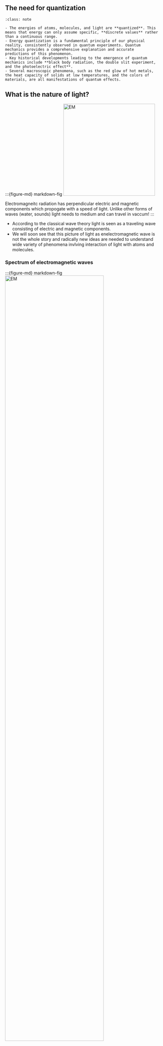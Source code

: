 
## The need for quantization

```{admonition} What you need to know
:class: note

- The energies of atoms, molecules, and light are **quantized**. This means that energy can only assume specific, **discrete values** rather than a continuous range.
- Energy quantization is a fundamental principle of our physical reality, consistently observed in quantum experiments. Quantum mechanics provides a comprehensive explanation and accurate predictions of this phenomenon.
- Key historical developments leading to the emergence of quantum mechanics include **black body radiation, the double slit experiment, and the photoelectric effect**.
- Several macroscopic phenomena, such as the red glow of hot metals, the heat capacity of solids at low temperatures, and the colors of materials, are all manifestations of quantum effects.
```

## What is the nature of light?

:::{figure-md} markdown-fig
<img src="./images/EM-Wave.gif" alt="EM" class="bg-primary mb-1" width="300px">

Electromagneitc radiation has perpendicular electric and magnetic components which propogate with a speed of light. Unlike other forms of waves (water, sounds) light needs to medium and can travel in vaccum! 
:::


- According to the classical wave theory light is seen as a traveling wave consisting of electric and magnetic components. 
- We will soon see that this picture of light as enelectromagnetic wave is not the whole story and radically new ideas are needed to understand wide variety of phenomena invlving interaction of light with atoms and molecules.

### Spectrum of electromagnetic waves


:::{figure-md} markdown-fig
<img src="./images/lec1_EMspec.jpg" alt="EM" class="bg-primary mb-1" width="80%">

Spectrum of Electromagneitc waves showing wavelengths and radiation type. Also shown are objects with comparable size as the wavelength. Also shown are temperatures of objects which radiate different wavelengths. You can see a clear link betwen how "hot" and how much energy the radiation contains. 
:::

- **The visible light.** occupies a narrow frequency region  in between. 
- **High-frequency waves carry much higher energy.** This means X-ray or Gamma-rays can only be generated by heating “stuff” up at very high temperatures. This happens naturally at the core of the sun!
- **Low-frequency waves carry less energy.** Can be generated in a “microwave” or by broadcasting antennas. 

---
- So what is the relationship between frequency of radiation $\nu$ and energy $E$? This is not such a trivial question. In fact, this very question arose in connection with black body radiation; an experiment that forever changed the course of history by giving birth to quantum mechanics! 


### Relationship between frequency, wavelength and speed of light. 


:::{figure-md} markdown-fig
<img src="./images/lec1_wavelen_freq_c.jpg" alt="EM" class="bg-primary mb-1" width="80%">

Definitions of wavelength $\lambda$ and frequency $\nu$.
:::


```{admonition} Wavelength, frequency and speed of light
:class: important

 $$\lambda \nu = c$$

 - **Speed of light in vacuum**, $c=3 \cdot 10^8 m/s$ is a fundamental constant.
 - **Frequency** of $1 Hz =  1 s^{-1}$ is the distance that the wave travels in 1 second
 - **Wavelength** of $1 m$ is the distance between peaks of the wave
```


### Black body as a model for heated objects.


:::{figure-md} markdown-fig
<img src="./images/Black_body_rad.jpg" alt="EM" class="bg-primary mb-1" width="70%">

Black body radiation guide from PhDcomics! 
:::

---

- Watch this beautiful animation where the first 3 minutes is solely focused on blackbody radiation

<div style="text-align: center;">
<iframe width="560" height="315" src="https://www.youtube.com/embed/uG4xe9cNpP0?si=WwWocuEyIXdI72CD" title="YouTube video player" frameborder="0" allow="accelerometer; autoplay; clipboard-write; encrypted-media; gyroscope; picture-in-picture; web-share" referrerpolicy="strict-origin-when-cross-origin" allowfullscreen></iframe>
</div>

### Black body as an idealized model 

:::{admonition} **Definition of black body**
:class: tip

A black body is a model, an idealized system just like an ideal gas model in thermodynamics. Black body is assumed to be in thermodynamic equilibrium, maintained at some constant Temperature T which both absorbs and emits every wavelength of electromagnetic radiation
:::

- Equilibrium condition in thermodynamics means that the system emits as much energy as it absorbs. In other words outflux = influx. 
- The reason its called black body is that it absorbs every wavelength that hits the surface, therefore, appearing as 100% perfect black object. 
- If an object has a color, it is because it is reflecting certain wavelengths of light which then gets detected by our eye retina. The distribution of wavelengths, which is emitted by a blackbody, is determined only by its temperature!

:::{figure-md} markdown-fig
<img src="./images/lec1_bb.png" alt="EM" class="bg-primary mb-1" width="80%">

When heating up a material we observe three things. 1. Radiation intensity of material increases, implying higher radiation energy. 2. Distribution of wavelengths emitted shifts to lower values. Or we can say the distribution of frequency shifts to higher values. 3. The color of the material changes from red to yellow to blue. 

:::


### Ultraviolet catastrophe of classical mechanics


:::{figure-md} markdown-fig
<img src="./images/lec1_UVcat.jpg" alt="ultraviolet catastrophe" class="bg-primary mb-1" width="50%">

Predictions of CM and QM diverge in the high frequency (low wavelength) limit where CM predicts infinite energy and QM predicts insufficent thermal energy for radiation. 

:::

- **What is radiation in classical mechanics?** Radiation is considered a wave with frequency $\nu$. In a heated body, naturally vibrating springs (which represent atoms or molecules) generate waves with the same frequency. 

:::{figure-md} markdown-fig
<img src="./images/phonons.gif" alt="ultraviolet catastrophe" class="bg-primary mb-1" width="30%">

Visualuzation of atomic vibrations in a solid body. These vibrational modes are called phonons not to be confused with photons to be introduced in next section!

:::

- **Packing wave modes in a box** One can fit more of high fequency (short wavelength) waves in the box than small frequency ones. The number of waves we can fit in a cubic box in the frequency region $[\nu, \nu+d\nu]$ can be estimated to be $\sim d \nu^3 \sim \nu^2 d\nu$. Constant of proportionality requires a few more steps to derive which we skip and write final result:

$$dN_{\nu }= \frac{8\pi}{c^3}\cdot \nu^2 d\nu$$   

 - **Equipartition of energy** From thermodynamics we know that in equilibrium each degree of freedom or each oscillator gets the same $k_BT$ of energy where $k_B$ is the Boltzman's constant. 

  $$\langle E\rangle = k_BT$$

 -  Every vibrating spring in heated body thus has same energy regardless of frequency, think about this assumption for a sec!

- **Radiation Energy Distribution:** Distribution of radiated frequencies is then product of average thermal energy and number of springs in a frequency interval

$$\rho({\nu}) =  k_B T \cdot \frac{8\pi}{c^3}\nu^2$$

- **Ultraviolet catastrophe:** Energy distribution shoots to infinity at high $\nu$ (or low $\lambda$). This is known as the ultraviolet catastrophe! If you integrate $\rho$ over all frequencies it will give you a total amount of radiation which in this case will be infinite! A light bulb can destroy the universe! Something is off with our classical prediction. 



:::{admonition} Quiz
:class: dropdown

**What is the problem with classical mechanical explanation of black body radiation?**

1. It is not corectly applied. 
2. CM makes some uncontrolled approximations about energy.  
3. CM can not model waves. 
4. Classical mechanics does not have a way to account for the quantization of energy.
:::

### Max Planck and the trick of quantization 

- In 1900 Planck found that the theoretical curve can very closely match the experimental curve if one postulates that only discrete (quantized) values of energy are possible. 

```{admonition} Plack equation
:class: important

$$\boxed{E= h\nu}$$

- Unit of Planck's constant, $h = 6.63 10^{–34} J \cdot s$
- Unit of frequency $\nu$, $1 s^{-1}$.
- Unit of Energy $E$, $1 J$.
```

- This means atoms and molecules absorb and emit radiation in discrete quantities, multiples of $h\nu$, which are called quanta! 

- When light is emitted or absorbed, the atom or molecule jumps from one state to another and the energy difference $h\nu$ is either coming from light or is used to generate light.

- Note how small $h$ is in the macroscopic units (such as J s). This is why quantization of energy is hardly noticeable and classical mechanics works so well at the macro scale. In the limit $h \rightarrow 0$, $E$ becomes continuous, and an arbitrary real value of E is allowed. This is the classical limit.



### The black body radiation distribution function 

:::{Admonition} **Deriving Black Body radiation formula**
:class: tip, dropdown 


Planck hypothesized that the energy of oscillators in a black body is quantized and given by:

$$E_n = n h \nu$$

where $n$ is a positive integer, $h$ is Planck's constant, and $\nu$ is the frequency.

The average energy of an oscillator is found by summing over all possible energies, weighted by the Boltzmann factor:

$$\langle E \rangle = \frac{\sum_n E_n e^{-E_n/kT}}{\sum_n e^{-E_n/kT}}$$

Substituting $E_n = n h \nu$, the sum becomes:

$$\langle E \rangle = \frac{\sum_n n h \nu e^{-n h \nu / kT}}{\sum_n e^{-n h \nu / kT}}$$


This sum is a geometric series. 
For the geometric series of the form:

$$ S = \sum_{n=0}^{\infty} x^n $$

The sum is given by:

$$ S = \frac{1}{1 - x} \quad \text{for} \quad |x| < 1 $$

In the context of Planck's derivation, we use the series:

$$ \sum_{n=0}^{\infty} e^{-n h \nu / kT} $$

This series can be summed as:

$$ \sum_{n=0}^{\infty} e^{-n h \nu / kT} = \frac{1}{1 - e^{-h \nu / kT}} $$

The series involving $n$ in the numerator is:

$$ \sum_{n=0}^{\infty} n e^{-n h \nu / kT} $$

This can be evaluated using the derivative with respect to $x$:

$$ \sum_{n=0}^{\infty} n x^n = x \frac{d}{dx} \left( \frac{1}{1 - x} \right) = \frac{x}{(1 - x)^2} $$

Substituting $x = e^{-h \nu / kT}$, we get:

$$ \sum_{n=0}^{\infty} n e^{-n h \nu / kT} = \frac{e^{-h \nu / kT}}{(1 - e^{-h \nu / kT})^2} $$

Using these results, Planck's formula for the average energy becomes:

$$ \langle E \rangle = \frac{h \nu}{e^{h \nu / kT} - 1} $$


The energy density $\rho(\nu, T)$ is then obtained by multiplying the average energy by the density of states and the number of oscillators per unit volume:

$$\rho(\nu, T) = \frac{8 \pi \nu^2}{c^3} \cdot \frac{h \nu}{e^{h \nu / kT} - 1}$$

This is Planck's law, which describes the spectral density of radiation emitted by a black body in thermal equilibrium at a temperature $T$.

:::

- Assuming that the energy of an oscillator is quantized, Planck dervied a new expression for average energy which now depends on frequency of oscillations unlike classical expression of $k_BT$

$$\langle E \rangle = \Big[ \frac{1}{e^{\frac{h\nu}{ kT}} - 1}\Big] $$

- With this expression we end up with a distirbution of oscillator energies which tends to zero in the high frequency limit.

$$ \rho_{\nu}(T) = \frac{8\pi \nu^2}{c^3} \cdot \Big[\frac{1}{e^{\frac{h\nu}{kT}} - 1} \Big]$$

- You can also express distribution in terms of wavelength by making the subsittion $\nu = c/\lambda$. Here 

$$ \rho_{\lambda}(T) = \frac{8 \pi hc}{\lambda^5} \cdot \Big[ \frac{1}{e^{\frac{hc}{\lambda kT}} - 1}\Big]$$


- The expressions for $\rho_{\lambda}(T)d\lambda$ or $\rho_{\nu}(T)d\nu$ have units of energy per volume which is why they are often referred as **energy density** of radiation. By integrating over the entire spectrum (e.g all frequences or wavelengths) we obtain the total energy of radiation per volume!

$$\int^{\infty}_0 \rho_{\nu}(T)d\nu = \sigma T^4 $$

- $\sigma=5.6697 \cdot 10^{-8} J m^{-2} K^{-4} s^{-1}$ is called Stefan-Boltzmann constat.  

> In some books you may also find black body radiation characterized via the radiation flux which is a radiation measured per unit wavelength and per unit solid angle $B_{\lambda} = \frac{c}{4\pi}  \cdot \rho_{\lambda}$


### Wien's displacement law

- **Connecting temperature of black body with wavelength or frequency**. The energy density peaks at a wavelength $\lambda_{max} $ which is inversely proportional to the temperature. This relationship is described by Wien's displacement law. You can derive it by evaluating $d\rho(\lambda)/d\lambda=0$. 

$$\lambda_{max} = \frac{b}{T}$$

- $ b=2.8977729 \cdot 10^{-3} m·K$ is called Wien's displacement constant.  

### Explore black body radiation

<iframe src="https://phet.colorado.edu/sims/html/blackbody-spectrum/latest/blackbody-spectrum_en.html"
        width="800"
        height="500"
        allowfullscreen>
</iframe>

### Applications of Black Body radiation

:::{figure-md} markdown-fig
<img src="./images/lec1_planets.jpg" alt="planets" class="bg-primary mb-1" width="80%">

The black body is used as a standard with which the absorption of real bodies is compared. To a good approximation, stars radiate like blackbody radiators. Thus we can use blackbody radiation as a model to infer the temperature of the stars from their colors! Find out more in this video on [Visible Light Waves](https://www.youtube.com/watch?v=PMtC34pzKGc)  

:::

### Problems

#### Problem 1

::::{admonition} **Calculating the Wavelength of a Photon Using Planck's Equation**  
:class: note

A photon is emitted with an energy of $3.5 \, \text{eV}$. Calculate the wavelength of this photon. Use Planck's equation to relate the energy of the photon to its wavelength. The values of constants are:
- Planck's constant, $h = 6.626 \times 10^{-34} \, \text{J} \cdot \text{s}$
- Speed of light, $c = 3.00 \times 10^8 \, \text{m/s}$
- $1 \, \text{eV} = 1.602 \times 10^{-19} \, \text{J}$

:::{admonition} **Solution:**
:class: dropdown

First, convert the energy of the photon from electron volts (eV) to joules (J):

$$
E = 3.5 \, \text{eV} \times 1.602 \times 10^{-19} \, \text{J/eV} = 5.607 \times 10^{-19} \, \text{J}
$$

Now, use Planck's equation to relate the energy $E$ of the photon to its wavelength $\lambda$:

$$
E = \frac{hc}{\lambda}
$$

Rearranging to solve for $\lambda$:

$$
\lambda = \frac{hc}{E}
$$

Substitute the known values:

$$
\lambda = \frac{(6.626 \times 10^{-34} \, \text{J} \cdot \text{s}) \times (3.00 \times 10^8 \, \text{m/s})}{5.607 \times 10^{-19} \, \text{J}}
$$

$$
\lambda = \frac{1.988 \times 10^{-25} \, \text{J} \cdot \text{m}}{5.607 \times 10^{-19} \, \text{J}} \approx 3.55 \times 10^{-7} \, \text{m} = 355 \, \text{nm}
$$

The wavelength of the photon is approximately $355 \, \text{nm}$, which is in the ultraviolet range of the electromagnetic spectrum.
:::

::::

#### Problem 2

::::{admonition} **Question: Wien's displacement law**  
:class: note

Using Wien's displacement law, determine the wavelength $\lambda_{\text{max}}$ at which the spectral radiance of a blackbody is maximized. Given the temperature $T$ of the blackbody, calculate $\lambda_{\text{max}}$ for $T = 5800 \, \text{K}$, which is approximately the temperature of the Sun's surface.

:::{admonition} **Solution:**
:class: dropdown

Wien's displacement law states that the wavelength at which the spectral radiance of a blackbody peaks is inversely proportional to the temperature:

$$
\lambda_{\text{max}} = \frac{b}{T}
$$

where $b = 2.897 \times 10^{-3} \, \text{m} \cdot \text{K}$ is Wien's displacement constant.

For $T = 5800 \, \text{K}$:

$$
\lambda_{\text{max}} = \frac{2.897 \times 10^{-3} \, \text{m} \cdot \text{K}}{5800 \, \text{K}} = 5.0 \times 10^{-7} \, \text{m} = 500 \, \text{nm}
$$

So, the peak wavelength $\lambda_{\text{max}}$ for a blackbody at $5800 \, \text{K}$ is $500 \, \text{nm}$, which is in the visible range.
:::

::::